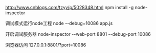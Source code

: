 
http://www.cnblogs.com/tzyy/p/5028348.html
npm install -g node-inspector

调试模式运行node工程
node --debug=10086 app.js

开启调试服务器
node-inspector --web-port 8801 --debug-port 10086

浏览器访问 127.0.0.1:8801/?port=10086